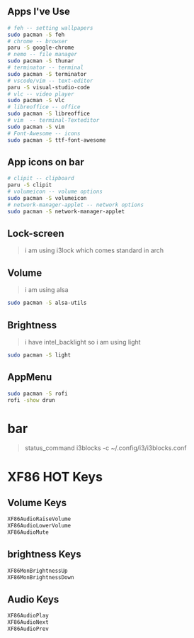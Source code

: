 
## Apps I've Use
```bash
# feh -- setting wallpapers
sudo pacman -S feh
# chrome -- browser
paru -S google-chrome
# nemo -- file manager
sudo pacman -S thunar
# terminator -- terminal
sudo pacman -S terminator
# vscode/vim -- text-editor
paru -S visual-studio-code
# vlc -- video player
sudo pacman -S vlc
# libreoffice -- office
sudo pacman -S libreoffice
# vim  -- terminal-Texteditor
sudo pacman -S vim
# Font-Awesome -- icons
sudo pacman -S ttf-font-awesome
```


## App icons on bar
```bash
# clipit -- clipboard
paru -S clipit
# volumeicon -- volume options
sudo pacman -S volumeicon
# network-manager-applet -- network options
sudo pacman -S network-manager-applet
```

## Lock-screen
> i am using i3lock which comes standard in arch

## Volume
> i am using alsa 
```bash
sudo pacman -S alsa-utils
```
## Brightness
> i have intel_backlight so i am using light
```bash
sudo pacman -S light
```
## AppMenu
```bash
sudo pacman -S rofi
rofi -show drun 
```
# bar 
> status_command i3blocks -c ~/.config/i3/i3blocks.conf

# XF86 HOT Keys
## Volume Keys
```bash
XF86AudioRaiseVolume
XF86AudioLowerVolume
XF86AudioMute
```
## brightness Keys
```bash
XF86MonBrightnessUp
XF86MonBrightnessDown
```
## Audio Keys
```bash
XF86AudioPlay
XF86AudioNext
XF86AudioPrev
```
